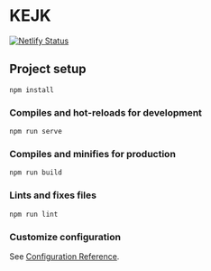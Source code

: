 # KEJK

[![Netlify Status](https://api.netlify.com/api/v1/badges/086e79f0-91fa-4597-9c8a-96bc3081f88e/deploy-status)](https://app.netlify.com/sites/kejk/deploys)

## Project setup
```
npm install
```

### Compiles and hot-reloads for development
```
npm run serve
```

### Compiles and minifies for production
```
npm run build
```

### Lints and fixes files
```
npm run lint
```

### Customize configuration
See [Configuration Reference](https://cli.vuejs.org/config/).
